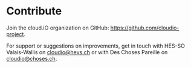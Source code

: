 # Contribute

Join the cloud.iO organization on GitHub: <https://github.com/cloudio-project>.

For support or suggestions on improvements, get in touch with HES-SO Valais-Wallis on <cloudio@hevs.ch> or with Des Choses Pareille on <cloudio@choses.ch>.

